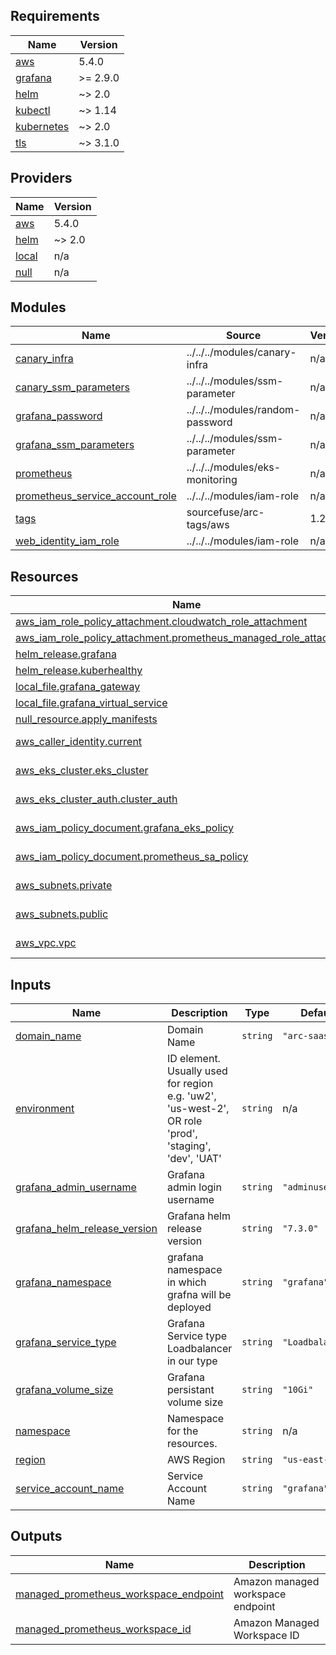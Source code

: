 <!-- BEGIN_TF_DOCS -->
## Requirements

| Name | Version |
|------|---------|
| <a name="requirement_aws"></a> [aws](#requirement\_aws) | 5.4.0 |
| <a name="requirement_grafana"></a> [grafana](#requirement\_grafana) | >= 2.9.0 |
| <a name="requirement_helm"></a> [helm](#requirement\_helm) | ~> 2.0 |
| <a name="requirement_kubectl"></a> [kubectl](#requirement\_kubectl) | ~> 1.14 |
| <a name="requirement_kubernetes"></a> [kubernetes](#requirement\_kubernetes) | ~> 2.0 |
| <a name="requirement_tls"></a> [tls](#requirement\_tls) | ~> 3.1.0 |

## Providers

| Name | Version |
|------|---------|
| <a name="provider_aws"></a> [aws](#provider\_aws) | 5.4.0 |
| <a name="provider_helm"></a> [helm](#provider\_helm) | ~> 2.0 |
| <a name="provider_local"></a> [local](#provider\_local) | n/a |
| <a name="provider_null"></a> [null](#provider\_null) | n/a |

## Modules

| Name | Source | Version |
|------|--------|---------|
| <a name="module_canary_infra"></a> [canary\_infra](#module\_canary\_infra) | ../../../modules/canary-infra | n/a |
| <a name="module_canary_ssm_parameters"></a> [canary\_ssm\_parameters](#module\_canary\_ssm\_parameters) | ../../../modules/ssm-parameter | n/a |
| <a name="module_grafana_password"></a> [grafana\_password](#module\_grafana\_password) | ../../../modules/random-password | n/a |
| <a name="module_grafana_ssm_parameters"></a> [grafana\_ssm\_parameters](#module\_grafana\_ssm\_parameters) | ../../../modules/ssm-parameter | n/a |
| <a name="module_prometheus"></a> [prometheus](#module\_prometheus) | ../../../modules/eks-monitoring | n/a |
| <a name="module_prometheus_service_account_role"></a> [prometheus\_service\_account\_role](#module\_prometheus\_service\_account\_role) | ../../../modules/iam-role | n/a |
| <a name="module_tags"></a> [tags](#module\_tags) | sourcefuse/arc-tags/aws | 1.2.5 |
| <a name="module_web_identity_iam_role"></a> [web\_identity\_iam\_role](#module\_web\_identity\_iam\_role) | ../../../modules/iam-role | n/a |

## Resources

| Name | Type |
|------|------|
| [aws_iam_role_policy_attachment.cloudwatch_role_attachment](https://registry.terraform.io/providers/aws/5.4.0/docs/resources/iam_role_policy_attachment) | resource |
| [aws_iam_role_policy_attachment.prometheus_managed_role_attachment](https://registry.terraform.io/providers/aws/5.4.0/docs/resources/iam_role_policy_attachment) | resource |
| [helm_release.grafana](https://registry.terraform.io/providers/helm/latest/docs/resources/release) | resource |
| [helm_release.kuberhealthy](https://registry.terraform.io/providers/helm/latest/docs/resources/release) | resource |
| [local_file.grafana_gateway](https://registry.terraform.io/providers/hashicorp/local/latest/docs/resources/file) | resource |
| [local_file.grafana_virtual_service](https://registry.terraform.io/providers/hashicorp/local/latest/docs/resources/file) | resource |
| [null_resource.apply_manifests](https://registry.terraform.io/providers/hashicorp/null/latest/docs/resources/resource) | resource |
| [aws_caller_identity.current](https://registry.terraform.io/providers/aws/5.4.0/docs/data-sources/caller_identity) | data source |
| [aws_eks_cluster.eks_cluster](https://registry.terraform.io/providers/aws/5.4.0/docs/data-sources/eks_cluster) | data source |
| [aws_eks_cluster_auth.cluster_auth](https://registry.terraform.io/providers/aws/5.4.0/docs/data-sources/eks_cluster_auth) | data source |
| [aws_iam_policy_document.grafana_eks_policy](https://registry.terraform.io/providers/aws/5.4.0/docs/data-sources/iam_policy_document) | data source |
| [aws_iam_policy_document.prometheus_sa_policy](https://registry.terraform.io/providers/aws/5.4.0/docs/data-sources/iam_policy_document) | data source |
| [aws_subnets.private](https://registry.terraform.io/providers/aws/5.4.0/docs/data-sources/subnets) | data source |
| [aws_subnets.public](https://registry.terraform.io/providers/aws/5.4.0/docs/data-sources/subnets) | data source |
| [aws_vpc.vpc](https://registry.terraform.io/providers/aws/5.4.0/docs/data-sources/vpc) | data source |

## Inputs

| Name | Description | Type | Default | Required |
|------|-------------|------|---------|:--------:|
| <a name="input_domain_name"></a> [domain\_name](#input\_domain\_name) | Domain Name | `string` | `"arc-saas.net"` | no |
| <a name="input_environment"></a> [environment](#input\_environment) | ID element. Usually used for region e.g. 'uw2', 'us-west-2', OR role 'prod', 'staging', 'dev', 'UAT' | `string` | n/a | yes |
| <a name="input_grafana_admin_username"></a> [grafana\_admin\_username](#input\_grafana\_admin\_username) | Grafana admin login username | `string` | `"adminuser"` | no |
| <a name="input_grafana_helm_release_version"></a> [grafana\_helm\_release\_version](#input\_grafana\_helm\_release\_version) | Grafana helm release version | `string` | `"7.3.0"` | no |
| <a name="input_grafana_namespace"></a> [grafana\_namespace](#input\_grafana\_namespace) | grafana namespace in which grafna will be deployed | `string` | `"grafana"` | no |
| <a name="input_grafana_service_type"></a> [grafana\_service\_type](#input\_grafana\_service\_type) | Grafana Service type Loadbalancer in our type | `string` | `"Loadbalancer"` | no |
| <a name="input_grafana_volume_size"></a> [grafana\_volume\_size](#input\_grafana\_volume\_size) | Grafana persistant volume size | `string` | `"10Gi"` | no |
| <a name="input_namespace"></a> [namespace](#input\_namespace) | Namespace for the resources. | `string` | n/a | yes |
| <a name="input_region"></a> [region](#input\_region) | AWS Region | `string` | `"us-east-1"` | no |
| <a name="input_service_account_name"></a> [service\_account\_name](#input\_service\_account\_name) | Service Account Name | `string` | `"grafana"` | no |

## Outputs

| Name | Description |
|------|-------------|
| <a name="output_managed_prometheus_workspace_endpoint"></a> [managed\_prometheus\_workspace\_endpoint](#output\_managed\_prometheus\_workspace\_endpoint) | Amazon managed workspace endpoint |
| <a name="output_managed_prometheus_workspace_id"></a> [managed\_prometheus\_workspace\_id](#output\_managed\_prometheus\_workspace\_id) | Amazon Managed Workspace ID |
<!-- END_TF_DOCS -->